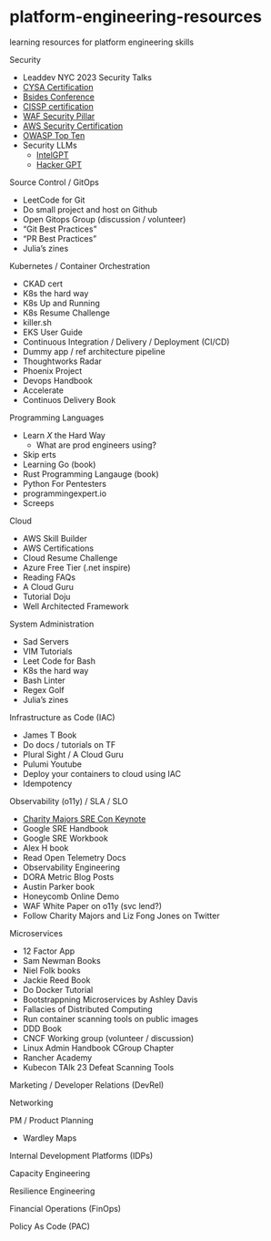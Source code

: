 # platform-engineering-resources
learning resources for platform engineering skills

Security
* Leaddev NYC 2023 Security Talks
* [CYSA Certification](https://www.comptia.org/certifications/cybersecurity-analyst)
* [Bsides Conference](https://infosec-conferences.com/event-series/bsides/)
* [CISSP certification](https://www.isc2.org/certifications/cissp)
* [WAF Security Pillar](https://docs.aws.amazon.com/wellarchitected/latest/security-pillar/welcome.html)
* [AWS Security Certification](https://aws.amazon.com/certification/certified-security-specialty/)
* [OWASP Top Ten](https://owasp.org/www-project-top-ten/)
* Security LLMs
   * [IntelGPT](https://github.com/phishing-hunter/intelgpt)
   * [Hacker GPT](https://github.com/Hacker-GPT/HackerGPT-2.0)

Source Control / GitOps
* LeetCode for Git
* Do small project and host on Github
* Open Gitops Group (discussion / volunteer)
* “Git Best Practices”
* “PR Best Practices”
* Julia’s zines

Kubernetes / Container Orchestration
* CKAD cert
* K8s the hard way
* K8s Up and Running
* K8s Resume Challenge
* killer.sh
* EKS User Guide
* Continuous Integration / Delivery / Deployment (CI/CD)
* Dummy app / ref architecture pipeline
* Thoughtworks Radar
* Phoenix Project
* Devops Handbook
* Accelerate
* Continuos Delivery Book

Programming Languages
* Learn _X_ the Hard Way
    * What are prod engineers using?
* Skip erts
* Learning Go (book)
* Rust Programming Langauge (book)
* Python For Pentesters
* programmingexpert.io
* Screeps

Cloud
* AWS Skill Builder
* AWS Certifications
* Cloud Resume Challenge
* Azure Free Tier (.net inspire)
* Reading FAQs
* A Cloud Guru
* Tutorial Doju
* Well Architected Framework

System Administration
* Sad Servers
* VIM Tutorials
* Leet Code for Bash
* K8s the hard way
* Bash Linter
* Regex Golf
* Julia’s zines

Infrastructure as Code (IAC)
* James T Book
* Do docs / tutorials on TF
* Plural Sight / A Cloud Guru
* Pulumi Youtube
* Deploy your containers to cloud using IAC
* Idempotency

Observability (o11y) / SLA / SLO
* [Charity Majors SRE Con Keynote](https://www.usenix.org/conference/srecon24americas/presentation/majors-plenary)
* Google SRE Handbook
* Google SRE Workbook
* Alex H book
* Read Open Telemetry Docs
* Observability Engineering
* DORA Metric Blog Posts
* Austin Parker book
* Honeycomb Online Demo
* WAF White Paper on o11y (svc lend?)
* Follow Charity Majors and Liz Fong Jones on Twitter

Microservices
* 12 Factor App
* Sam Newman Books
* Niel Folk books
* Jackie Reed Book
* Do Docker Tutorial
* Bootstrappning Microservices by Ashley Davis
* Fallacies of Distributed Computing
* Run container scanning tools on public images
* DDD Book
* CNCF Working group (volunteer / discussion)
* Linux Admin Handbook CGroup Chapter
* Rancher Academy
* Kubecon TAlk 23 Defeat Scanning Tools

Marketing / Developer Relations (DevRel)

Networking

PM / Product Planning
* Wardley Maps

Internal Development Platforms (IDPs)

Capacity Engineering

Resilience Engineering

Financial Operations (FinOps)

Policy As Code (PAC)



